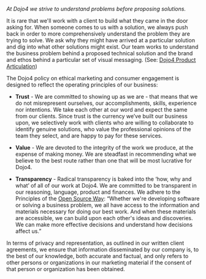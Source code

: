 *At Dojo4 we strive to understand problems before proposing solutions.*

It is rare that we'll work with a client to build what they came in the door asking for. When someone comes to us with a solution, we always push back in order to more comprehensively understand the problem they are trying to solve. We ask why they might have arrived at a particular solution and dig into what other solutions might exist. Our team works to understand the business problem behind a proposed technical solution and the brand and ethos behind a particular set of visual messaging. (See: [Dojo4 Product Articulation](https://dojo4.com/work/services/product_articulation))


The Dojo4 policy on ethical marketing and consumer engagement is designed to reflect the operating principles of our business:

* **Trust** - We are committed to showing up as we are - that means that we do not misrepresent ourselves, our accomplishments, skills, experience nor intentions. We take each other at our word and expect the same from our clients. Since trust is the currency we’ve built our business upon, we selectively work with clients who are willing to collaborate to identify genuine solutions, who value the professional opinions of the team they select, and are happy to pay for these services.

* **Value** - We are devoted to the integrity of the work we produce, at the expense of making money. We are steadfast in recommending what we believe to the best route rather than one that will be most lucrative for Dojo4. 

*  **Transparency** - Radical transparency is baked into the ‘how, why and what’ of all of our work at Dojo4. We are committed to be transparent in our reasoning, language, product and finances. We adhere to the Principles of the [Open Source Way](https://opensource.com/open-source-way): “Whether we're developing software or solving a business problem, we all have access to the information and materials necessary for doing our best work. And when these materials are accessible, we can build upon each other's ideas and discoveries. We can make more effective decisions and understand how decisions affect us.”


In terms of privacy and representation, as outlined in our written client agreements, we ensure that information disseminated by our company is, to the best of our knowledge, both accurate and factual, and only refers to other persons or organizations in our marketing material if the consent of that person or organization has been obtained.

